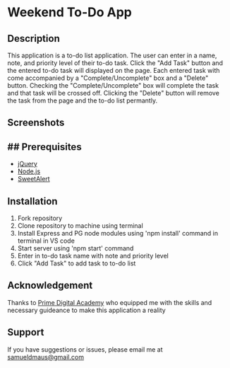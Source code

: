 # Weekend To-Do App

## Description

This application is a to-do list application. The user can enter in a name, note, and priority level of their to-do task. Click the "Add Task" button and the entered to-do task will displayed on the page. Each entered task with come accompanied by a "Complete/Uncomplete" box and a "Delete" button. Checking the "Complete/Uncomplete" box will complete the task and that task will be crossed off. Clicking the "Delete" button will remove the task from the page and the to-do list permantly.

## Screenshots


## ## Prerequisites
- [jQuery](https://jquery.com)
- [Node.js](https://nodejs.org)
- [SweetAlert](https://sweetalert.js.org/guides/)

## Installation
1. Fork repository
2. Clone repository to machine using terminal
3. Install Express and PG node modules using 'npm install' command in terminal in VS code
4. Start server using 'npm start' command
5. Enter in to-do task name with note and priority level
6. Click "Add Task" to add task to to-do list

## Acknowledgement
Thanks to [Prime Digital Academy](https://www.primeacademy.io) who equipped me with the skills and necessary guideance to make this application a reality

## Support
If you have suggestions or issues, please email me at samueldmaus@gmail.com
